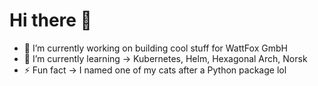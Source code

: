 # Hi there 🐒

- 🔭 I’m currently working on building cool stuff for WattFox GmbH
- 🌱 I’m currently learning -> Kubernetes, Helm, Hexagonal Arch, Norsk
- ⚡ Fun fact -> I named one of my cats after a Python package lol

<!--
**matlafu/matlafu** is a ✨ _special_ ✨ repository because its `README.md` (this file) appears on your GitHub profile.

Here are some ideas to get you started:

- 🔭 I’m currently working on ...
- 🌱 I’m currently learning ...
- 👯 I’m looking to collaborate on ...
- 🤔 I’m looking for help with ...
- 💬 Ask me about ...
- 📫 How to reach me: ...
- 😄 Pronouns: ...
- ⚡ Fun fact: ...
-->
